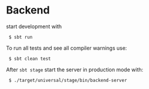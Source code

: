 # Backend

start development with

```
 $ sbt run
```

To run all tests and see all compiler warnings use:

```
 $ sbt clean test
```

After `sbt stage` start the server in production mode with:

```
 $ ./target/universal/stage/bin/backend-server
```